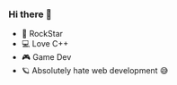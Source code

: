 ### Hi there 👋
- 🎸 RockStar
- 💻 Love C++
- 🎮 Game Dev
- 🪐 Absolutely hate web development 😅
  
<!--
Here are some ideas to get you started:

- 🔭 I’m currently working on ...
- 🌱 I’m currently learning ...
- 👯 I’m looking to collaborate on ...
- 🤔 I’m looking for help with ...
- 💬 Ask me about ...
- 📫 How to reach me: ...
- 😄 Pronouns: ...
- ⚡ Fun fact: ...
-->
